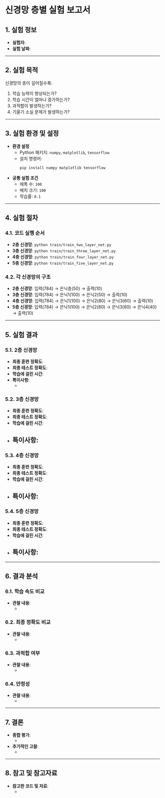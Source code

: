 # 신경망 층별 실험 보고서

## 1. 실험 정보

- **실험자**: <!-- 여기에 이름을 작성하세요 -->
- **실험 날짜**: <!-- YYYY-MM-DD 형식으로 작성하세요 -->

---

## 2. 실험 목적

신경망의 층이 깊어질수록:

1. 학습 능력이 향상되는가?
2. 학습 시간이 얼마나 증가하는가?
3. 과적합이 발생하는가?
4. 기울기 소실 문제가 발생하는가?

---

## 3. 실험 환경 및 설정

- **환경 설정**
  - Python 패키지: `numpy`, `matplotlib`, `tensorflow`
  - 설치 명령어:
    ```bash
    pip install numpy matplotlib tensorflow
    ```
- **공통 실험 조건**
  - 에폭 수: `100`
  - 배치 크기: `100`
  - 학습률: `0.1`

---

## 4. 실험 절차

### 4.1. 코드 실행 순서

- **2층 신경망**: `python train/train_two_layer_net.py`
- **3층 신경망**: `python train/train_three_layer_net.py`
- **4층 신경망**: `python train/train_four_layer_net.py`
- **5층 신경망**: `python train/train_five_layer_net.py`

### 4.2. 각 신경망의 구조

- **2층 신경망**: 입력(784) → 은닉층(50) → 출력(10)
- **3층 신경망**: 입력(784) → 은닉1(100) → 은닉2(50) → 출력(10)
- **4층 신경망**: 입력(784) → 은닉1(100) → 은닉2(80) → 은닉3(60) → 출력(10)
- **5층 신경망**: 입력(784) → 은닉1(100) → 은닉2(80) → 은닉3(60) → 은닉4(40) → 출력(10)

---

## 5. 실험 결과

### 5.1. 2층 신경망

- **최종 훈련 정확도**: <!-- 여기에 값을 입력하세요 -->
- **최종 테스트 정확도**: <!-- 여기에 값을 입력하세요 -->
- **학습에 걸린 시간**: <!-- 여기에 시간을 입력하세요 -->
- **특이사항**:
  - <!-- 예: 불안정한 학습, 과적합 등 -->

### 5.2. 3층 신경망

- **최종 훈련 정확도**: 
- **최종 테스트 정확도**: 
- **학습에 걸린 시간**: 
- **특이사항**:
  - 

### 5.3. 4층 신경망

- **최종 훈련 정확도**: 
- **최종 테스트 정확도**: 
- **학습에 걸린 시간**: 
- **특이사항**:
  - 

### 5.4. 5층 신경망

- **최종 훈련 정확도**: 
- **최종 테스트 정확도**: 
- **학습에 걸린 시간**: 
- **특이사항**:
  - 

---

## 6. 결과 분석

### 6.1. 학습 속도 비교

- **관찰 내용**:
  - <!-- 각 모델이 높은 정확도에 도달하는 속도를 비교하여 작성하세요 -->

### 6.2. 최종 정확도 비교

- **관찰 내용**:
  - <!-- 각 모델의 최종 성능을 비교하여 작성하세요 -->

### 6.3. 과적합 여부

- **관찰 내용**:
  - <!-- 훈련 정확도와 테스트 정확도의 차이를 분석하여 작성하세요 -->

### 6.4. 안정성

- **관찰 내용**:
  - <!-- 학습 곡선의 안정성을 비교하여 작성하세요 -->

---

## 7. 결론

- **종합 평가**:
  - <!-- 실험 목적에 대한 결과를 종합하여 작성하세요 -->
- **추가적인 고찰**:
  - <!-- 기울기 소실 문제나 다른 관찰된 현상에 대해 작성하세요 -->

---

## 8. 참고 및 참고자료

- **참고한 코드 및 자료**:
  - <!-- 참고한 자료나 코드를 명시하세요 -->
